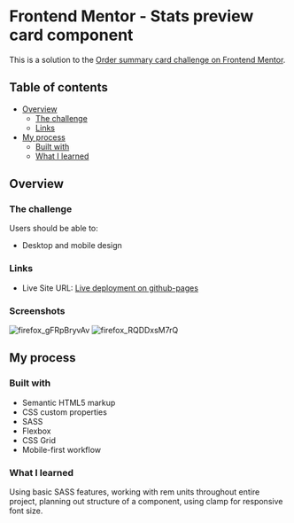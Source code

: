 # Frontend Mentor - Stats preview card component

This is a solution to the [Order summary card challenge on Frontend Mentor](https://www.frontendmentor.io/challenges/stats-preview-card-component-8JqbgoU62).
## Table of contents

- [Overview](#overview)
  - [The challenge](#the-challenge)
  - [Links](#links)
- [My process](#my-process)
  - [Built with](#built-with)
  - [What I learned](#what-i-learned)

## Overview

### The challenge

Users should be able to:

- Desktop and mobile design

### Links

- Live Site URL: [Live deployment on github-pages](https://u5s10.github.io/stats-preview-card-component-main/)
### Screenshots
![firefox_gFRpBryvAv](https://user-images.githubusercontent.com/45130492/144038047-68937dbb-e798-4c75-96cc-60fb6a270371.png)
![firefox_RQDDxsM7rQ](https://user-images.githubusercontent.com/45130492/144038048-957db464-29b7-4a1e-b55c-42ea96df88ad.png)


## My process

### Built with

- Semantic HTML5 markup
- CSS custom properties
- SASS
- Flexbox
- CSS Grid
- Mobile-first workflow

### What I learned

Using basic SASS features, working with rem units throughout entire project, planning out structure of a component, using clamp for responsive font size.

